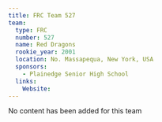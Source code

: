 ```yaml
---
title: FRC Team 527
team:
  type: FRC
  number: 527
  name: Red Dragons
  rookie_year: 2001
  location: No. Massapequa, New York, USA
  sponsors:
    - Plainedge Senior High School
  links:
    Website: 
---
```

No content has been added for this team